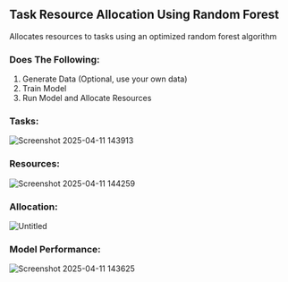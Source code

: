 ## Task Resource Allocation Using Random Forest
Allocates resources to tasks using an optimized random forest algorithm  

### Does The Following:  
1) Generate Data (Optional, use your own data)  
2) Train Model
3) Run Model and Allocate Resources    

### Tasks:  
![Screenshot 2025-04-11 143913](https://github.com/user-attachments/assets/17b08c0b-52a4-4706-be08-25d26941d3be)
### Resources:  
![Screenshot 2025-04-11 144259](https://github.com/user-attachments/assets/09bd1567-b3e4-4dbe-9307-405916cdc6d3)
### Allocation:  
![Untitled](https://github.com/user-attachments/assets/f8e22b34-1e9b-4415-9b75-7332b5932de8)
### Model Performance:        
![Screenshot 2025-04-11 143625](https://github.com/user-attachments/assets/b24f9501-3670-4362-9dd6-055108a8c312)
